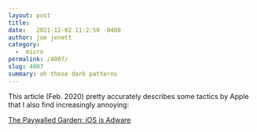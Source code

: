 ```yaml
---
layout: post
title:  
date:   2021-12-02 11:2:50 -0400
author: joe jenett
category:
  -  micro
permalink: /4007/
slug: 4007
summary: oh those dark patterns
---
```

<p>This article (Feb. 2020) pretty accurately describes some tactics by Apple that I also find increasingly annoying:</p>
<p><a title="The Paywalled Garden: iOS is Adware by Steve Streza" href="https://stevestreza.com/2020/02/17/ios-adware/">The Paywalled Garden: iOS is Adware </a></p>


<a style="display:none;" href="https://brid.gy/publish/twitter"><small>(cross-posted to twitter)</small></a>
<data class="p-bridgy-omit-link" value="false"></data>
